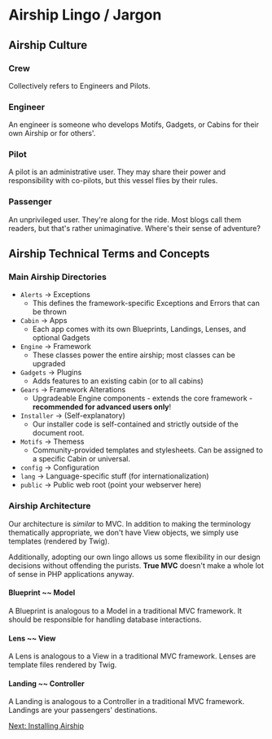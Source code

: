# Airship Lingo / Jargon

## Airship Culture

### Crew

Collectively refers to Engineers and Pilots.

### Engineer

An engineer is someone who develops Motifs, Gadgets, or Cabins for their own
Airship or for others'.

### Pilot

A pilot is an administrative user. They may share their power and responsibility
with co-pilots, but this vessel flies by their rules.

### Passenger

An unprivileged user. They're along for the ride. Most blogs call them readers,
but that's rather unimaginative. Where's their sense of adventure?

## Airship Technical Terms and Concepts

### Main Airship Directories

* `Alerts`  -> Exceptions
  * This defines the framework-specific Exceptions and Errors that can be thrown
* `Cabin`   -> Apps
  * Each app comes with its own Blueprints, Landings, Lenses, and optional Gadgets
* `Engine`  -> Framework
  * These classes power the entire airship; most classes can be upgraded
* `Gadgets` -> Plugins
  * Adds features to an existing cabin (or to all cabins)
* `Gears`   -> Framework Alterations
  * Upgradeable Engine components - extends the core framework -
    **recommended for advanced users only**!
* `Installer` -> (Self-explanatory)
  * Our installer code is self-contained and strictly outside of the
    document root.
* `Motifs`  -> Themess
  * Community-provided templates and stylesheets. Can be assigned to a specific
    Cabin or universal.
* `config`  -> Configuration
* `lang`    -> Language-specific stuff (for internationalization)
* `public`  -> Public web root (point your webserver here)

### Airship Architecture

Our architecture is *similar* to MVC. In addition to making the terminology 
thematically appropriate, we don't have View objects, we simply use templates
(rendered by Twig).

Additionally, adopting our own lingo allows us some flexibility in our design
decisions without offending the purists. **True MVC** doesn't make a whole lot
of sense in PHP applications anyway.

#### Blueprint ~~ Model

A Blueprint is analogous to a Model in a traditional MVC framework.
It should be responsible for handling database interactions.

#### Lens ~~ View

A Lens is analogous to a View in a traditional MVC framework.
Lenses are template files rendered by Twig.

#### Landing ~~ Controller

A Landing is analogous to a Controller in a traditional MVC framework.
Landings are your passengers' destinations. 

[Next: Installing Airship](2-Installing.md)
